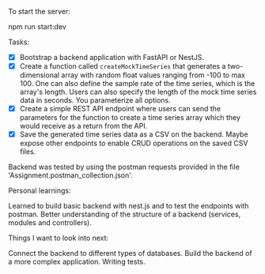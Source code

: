 
To start the server:

npm run start:dev

Tasks: 

- [x] Bootstrap a backend application with FastAPI or NestJS.
- [x] Create a function called `createMockTimeSeries` that generates a two-dimensional array with random float values ranging from -100 to max 100. One can also define the sample rate of the time series, which is the array's length. Users can also specify the length of the mock time series data in seconds. You parameterize all options.
- [x] Create a simple REST API endpoint where users can send the parameters for the function to create a time series array which they would receive as a return from the API.
- [x] Save the generated time series data as a CSV on the backend. Maybe expose other endpoints to enable CRUD operations on the saved CSV files.

Backend was tested by using the postman requests provided in the file 'Assignment.postman_collection.json'. 

Personal learnings:

Learned to build basic backend with nest.js and to test the endpoints with postman.
Better understanding of the structure of a backend (services, modules and controllers).

Things I want to look into next:

Connect the backend to different types of databases.
Build the backend of a more complex application.
Writing tests.


